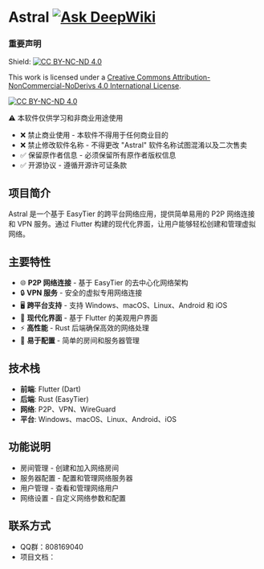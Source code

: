 # Astral [![Ask DeepWiki](https://deepwiki.com/badge.svg)](https://deepwiki.com/ldoubil/astral)

### 重要声明
Shield: [![CC BY-NC-ND 4.0][cc-by-nc-nd-shield]][cc-by-nc-nd]

This work is licensed under a
[Creative Commons Attribution-NonCommercial-NoDerivs 4.0 International License][cc-by-nc-nd].

[![CC BY-NC-ND 4.0][cc-by-nc-nd-image]][cc-by-nc-nd]

[cc-by-nc-nd]: http://creativecommons.org/licenses/by-nc-nd/4.0/
[cc-by-nc-nd-image]: https://licensebuttons.net/l/by-nc-nd/4.0/88x31.png
[cc-by-nc-nd-shield]: https://img.shields.io/badge/License-CC%20BY--NC--ND%204.0-lightgrey.svg
⚠️ 本软件仅供学习和非商业用途使用
- ❌ 禁止商业使用 - 本软件不得用于任何商业目的
- ❌ 禁止修改软件名称 - 不得更改 "Astral" 软件名称试图混淆以及二次售卖
- ✅ 保留原作者信息 - 必须保留所有原作者版权信息
- ✅ 开源协议 - 遵循开源许可证条款

## 项目简介

Astral 是一个基于 EasyTier 的跨平台网络应用，提供简单易用的 P2P 网络连接和 VPN 服务。通过 Flutter 构建的现代化界面，让用户能够轻松创建和管理虚拟网络。

## 主要特性

- 🌐 **P2P 网络连接** - 基于 EasyTier 的去中心化网络架构
- 🔒 **VPN 服务** - 安全的虚拟专用网络连接
- 🖥️ **跨平台支持** - 支持 Windows、macOS、Linux、Android 和 iOS
- 🎨 **现代化界面** - 基于 Flutter 的美观用户界面
- ⚡ **高性能** - Rust 后端确保高效的网络处理
- 🔧 **易于配置** - 简单的房间和服务器管理

## 技术栈

- **前端**: Flutter (Dart)
- **后端**: Rust (EasyTier)
- **网络**: P2P、VPN、WireGuard
- **平台**: Windows、macOS、Linux、Android、iOS

## 功能说明

- 房间管理 - 创建和加入网络房间
- 服务器配置 - 配置和管理网络服务器
- 用户管理 - 查看和管理网络用户
- 网络设置 - 自定义网络参数和配置

## 联系方式

- QQ群：808169040
- 项目文档：


